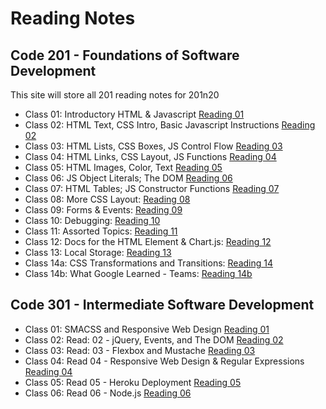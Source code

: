 # Reading Notes

## Code 201 - Foundations of Software Development

This site will store all 201 reading notes for 201n20

* Class 01: Introductory HTML & Javascript [Reading 01](class-01.md)
* Class 02: HTML Text, CSS Intro, Basic Javascript Instructions [Reading 02](class-02.md)
* Class 03: HTML Lists, CSS Boxes, JS Control Flow [Reading 03](class-03.md)
* Class 04: HTML Links, CSS Layout, JS Functions [Reading 04](class-04.md)
* Class 05: HTML Images, Color, Text [Reading 05](class-05.md)
* Class 06: JS Object Literals; The DOM [Reading 06](class-06.md)
* Class 07: HTML Tables; JS Constructor Functions [Reading 07](class-07.md)
* Class 08: More CSS Layout: [Reading 08](class-08.md)
* Class 09: Forms & Events: [Reading 09](class-09.md)
* Class 10: Debugging: [Reading 10](class-10.md)
* Class 11: Assorted Topics: [Reading 11](class-11.md)
* Class 12: Docs for the HTML <canvas> Element & Chart.js: [Reading 12](class-12.md)
* Class 13: Local Storage: [Reading 13](class-13.md)
* Class 14a: CSS Transformations and Transitions: [Reading 14](class-14.md)
* Class 14b: What Google Learned - Teams: [Reading 14b](class-14b.md)

## Code 301 - Intermediate Software Development
* Class 01: SMACSS and Responsive Web Design [Reading 01](301-class-01.md)
* Class 02: Read: 02 - jQuery, Events, and The DOM [Reading 02](301-class-02.md)
* Class 03: Read: 03 - Flexbox and Mustache [Reading 03](301-class-03.md)
* Class 04: Read 04 - Responsive Web Design & Regular Expressions [Reading 04](301-class-04.md)
* Class 05: Read 05 - Heroku Deployment [Reading 05](301-class-05.md)
* Class 06: Read 06 - Node.js [Reading 06](301-class-06.md) 